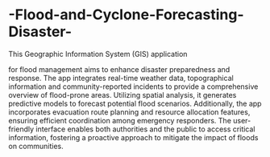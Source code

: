 # -Flood-and-Cyclone-Forecasting-Disaster- 
This Geographic Information System (GIS) application

for flood management aims to enhance disaster preparedness and response. The app integrates real-time weather data, topographical information and community-reported incidents to provide a comprehensive overview of flood-prone areas. Utilizing spatial analysis, it generates predictive models to forecast potential flood scenarios. Additionally, the app incorporates evacuation route planning and resource allocation features, ensuring efficient coordination among emergency responders. The user-friendly interface enables both authorities and the public to access critical information, fostering a proactive approach to mitigate the impact of floods on communities.
